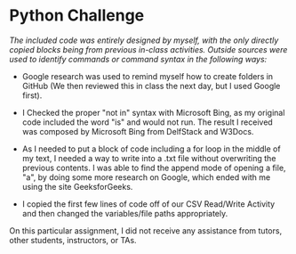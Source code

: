 # Python Challenge 
*The included code was entirely designed by myself, with the only directly copied blocks being from previous in-class activities. Outside sources were used to identify commands or command syntax in the following ways:* 

- Google research was used to remind myself how to create folders in GitHub (We then reviewed this in class the next day, but I used Google first). 
  
- I Checked the proper "not in" syntax with Microsoft Bing, as my original code included the word "is" and would not run. The result I received was composed by Microsoft Bing from DelfStack and W3Docs.

- As I needed to put a block of code including a for loop in the middle of my text, I needed a way to write into a .txt file without overwriting the previous contents. I was able to find the append mode of opening a file, "a", by doing some more research on Google, which ended with me using the site GeeksforGeeks.

- I copied the first few lines of code off of our CSV Read/Write Activity and then changed the variables/file paths appropriately. 

On this particular assignment, I did not receive any assistance from tutors, other students, instructors, or TAs.
